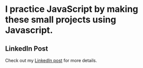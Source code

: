# I practice JavaScript by making these small projects using Javascript.

## LinkedIn Post
Check out my [LinkedIn post](https://www.linkedin.com/embed/feed/update/urn:li:ugcPost:7094927565718528000) for more details.

